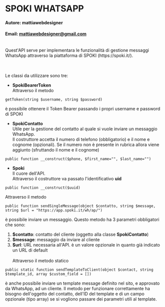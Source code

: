 # SPOKI WHATSAPP
#### Autore: mattiawebdesigner
#### Email: mattiawebdesigner@gmail.com

<br />
Quest'API serve per implementara le funzionalità di gestione messaggi WhatsApp attraverso la piattaforma di SPOKI (https://spoki.it/).
<br /><br /><br />

Le classi da utilizzare sono tre:

- **SpokiBearerToken** <br />
Attraverso il metodo 
```
getToken(string $username, string $password)
```
è possibile ottenere il Token Bearer passando i propri username e password di SPOKI
- **SpokiContatto** <br />
Utile per la gestione del contatto al quale si vuole inviare un messaggio WhatsApp. <br />
Il costruttore accetta il numero di telefono (obbligatorio) e il nome e cognome (opzionali). 
Se il numero non è presente in rubrica allora viene aggiunto (sfruttando il nome e il cognome)
```
public function __construct($phone, $first_name="", $last_name="")
```
- **Spoki** <br />
Il cuore dell'API. <br />
Attraverso il costruttore va passato l'identificativo **uid**
```
public function __construct($uuid)
```
Attraverso il metodo
```
public function sendSingleMessage(object $contatto, string $message, string $url = "https://app.spoki.it/wh/ap/")
```
è possibile inviare un messaggio. Questo metodo ha 3 parametri obbligatori che sono:
1. **$contatto**: contatto del cliente (oggetto alla classe **SpokiContatto**)
2. **$message**: messaggio da inviare al cliente
3. **$url**: URL necessaria all'API. è un valore opzionale in quanto già indicato un URL di default
<br /><br />
Attraverso il metodo statico
```
public static function sendTemplateToClient(object $contact, string $template_id, array $custom_field = [])
 ```
 è anche possibile inviare un template message definito nel sito, e approvato da WhatsApp, ad un cliente. 
 Il metodo per funzionare correttamente ha bisogno dell'oggetto del contatto, dell'ID del template e di un campo opzionale (tipo array)
 se si vogliono passare dei parametri utili al template.
